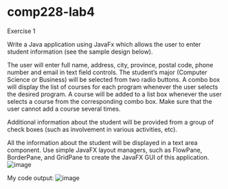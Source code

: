 # comp228-lab4


Exercise 1

Write a Java application using JavaFx which allows the user to enter student information (see the sample design below).
 
The user will enter full name, address, city, province, postal code, phone number and email in text field controls. The student’s major (Computer Science or Business) will be selected from two radio buttons. 
A combo box will display the list of courses for each program whenever the user selects the desired program.
A course will be added to a list box whenever the user selects a course from the corresponding combo box. Make sure that the user cannot add a course several times.

Additional information about the student will be provided from a group of check boxes (such as involvement in various activities, etc).

All the information about the student will be displayed in a text area component. Use simple JavaFX layout managers, such as FlowPane, BorderPane, and GridPane to create the JavaFX GUI of this application.
![image](https://github.com/dyeyniyel/comp228-lab4/assets/158533198/76be2c8b-7b2f-442f-8836-68aecff3d270)



My code output:
![image](https://github.com/dyeyniyel/comp228-lab4/assets/158533198/dfad3a7e-3576-4456-9b2e-564fac915cb8)
